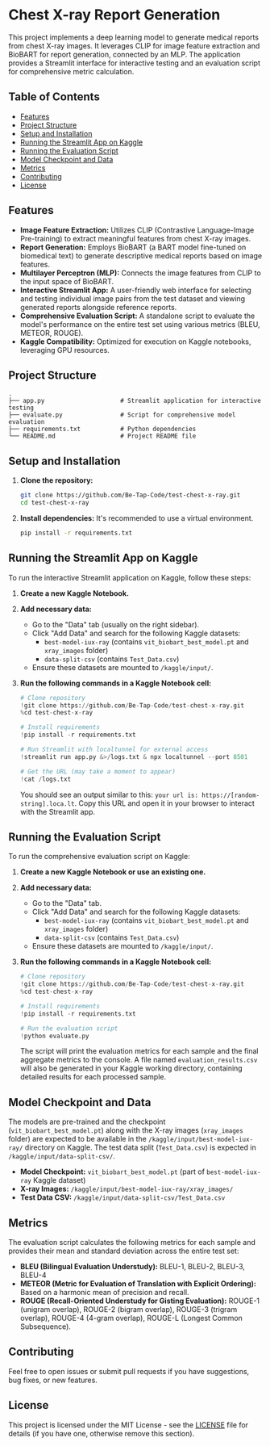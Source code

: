 # Chest X-ray Report Generation

This project implements a deep learning model to generate medical reports from chest X-ray images. It leverages CLIP for image feature extraction and BioBART for report generation, connected by an MLP. The application provides a Streamlit interface for interactive testing and an evaluation script for comprehensive metric calculation.

## Table of Contents

- [Features](#features)
- [Project Structure](#project-structure)
- [Setup and Installation](#setup-and-installation)
- [Running the Streamlit App on Kaggle](#running-the-streamlit-app-on-kaggle)
- [Running the Evaluation Script](#running-the-evaluation-script)
- [Model Checkpoint and Data](#model-checkpoint-and-data)
- [Metrics](#metrics)
- [Contributing](#contributing)
- [License](#license)

## Features

- **Image Feature Extraction:** Utilizes CLIP (Contrastive Language-Image Pre-training) to extract meaningful features from chest X-ray images.
- **Report Generation:** Employs BioBART (a BART model fine-tuned on biomedical text) to generate descriptive medical reports based on image features.
- **Multilayer Perceptron (MLP):** Connects the image features from CLIP to the input space of BioBART.
- **Interactive Streamlit App:** A user-friendly web interface for selecting and testing individual image pairs from the test dataset and viewing generated reports alongside reference reports.
- **Comprehensive Evaluation Script:** A standalone script to evaluate the model's performance on the entire test set using various metrics (BLEU, METEOR, ROUGE).
- **Kaggle Compatibility:** Optimized for execution on Kaggle notebooks, leveraging GPU resources.

## Project Structure

```
.
├── app.py                     # Streamlit application for interactive testing
├── evaluate.py                # Script for comprehensive model evaluation
├── requirements.txt           # Python dependencies
└── README.md                  # Project README file
```

## Setup and Installation

1.  **Clone the repository:**
    ```bash
    git clone https://github.com/Be-Tap-Code/test-chest-x-ray.git
    cd test-chest-x-ray
    ```

2.  **Install dependencies:**
    It's recommended to use a virtual environment.
    ```bash
    pip install -r requirements.txt
    ```

## Running the Streamlit App on Kaggle

To run the interactive Streamlit application on Kaggle, follow these steps:

1.  **Create a new Kaggle Notebook.**
2.  **Add necessary data:**
    - Go to the "Data" tab (usually on the right sidebar).
    - Click "Add Data" and search for the following Kaggle datasets:
        - `best-model-iux-ray` (contains `vit_biobart_best_model.pt` and `xray_images` folder)
        - `data-split-csv` (contains `Test_Data.csv`)
    - Ensure these datasets are mounted to `/kaggle/input/`.

3.  **Run the following commands in a Kaggle Notebook cell:**

    ```python
    # Clone repository
    !git clone https://github.com/Be-Tap-Code/test-chest-x-ray.git
    %cd test-chest-x-ray

    # Install requirements
    !pip install -r requirements.txt

    # Run Streamlit with localtunnel for external access
    !streamlit run app.py &>/logs.txt & npx localtunnel --port 8501

    # Get the URL (may take a moment to appear)
    !cat /logs.txt
    ```

    You should see an output similar to this: `your url is: https://[random-string].loca.lt`. Copy this URL and open it in your browser to interact with the Streamlit app.

## Running the Evaluation Script

To run the comprehensive evaluation script on Kaggle:

1.  **Create a new Kaggle Notebook or use an existing one.**
2.  **Add necessary data:**
    - Go to the "Data" tab.
    - Click "Add Data" and search for the following Kaggle datasets:
        - `best-model-iux-ray` (contains `vit_biobart_best_model.pt` and `xray_images` folder)
        - `data-split-csv` (contains `Test_Data.csv`)
    - Ensure these datasets are mounted to `/kaggle/input/`.

3.  **Run the following commands in a Kaggle Notebook cell:**

    ```python
    # Clone repository
    !git clone https://github.com/Be-Tap-Code/test-chest-x-ray.git
    %cd test-chest-x-ray

    # Install requirements
    !pip install -r requirements.txt

    # Run the evaluation script
    !python evaluate.py
    ```

    The script will print the evaluation metrics for each sample and the final aggregate metrics to the console. A file named `evaluation_results.csv` will also be generated in your Kaggle working directory, containing detailed results for each processed sample.

## Model Checkpoint and Data

The models are pre-trained and the checkpoint (`vit_biobart_best_model.pt`) along with the X-ray images (`xray_images` folder) are expected to be available in the `/kaggle/input/best-model-iux-ray/` directory on Kaggle. The test data split (`Test_Data.csv`) is expected in `/kaggle/input/data-split-csv/`.

- **Model Checkpoint:** `vit_biobart_best_model.pt` (part of `best-model-iux-ray` Kaggle dataset)
- **X-ray Images:** `/kaggle/input/best-model-iux-ray/xray_images/`
- **Test Data CSV:** `/kaggle/input/data-split-csv/Test_Data.csv`

## Metrics

The evaluation script calculates the following metrics for each sample and provides their mean and standard deviation across the entire test set:

-   **BLEU (Bilingual Evaluation Understudy):** BLEU-1, BLEU-2, BLEU-3, BLEU-4
-   **METEOR (Metric for Evaluation of Translation with Explicit Ordering):** Based on a harmonic mean of precision and recall.
-   **ROUGE (Recall-Oriented Understudy for Gisting Evaluation):** ROUGE-1 (unigram overlap), ROUGE-2 (bigram overlap), ROUGE-3 (trigram overlap), ROUGE-4 (4-gram overlap), ROUGE-L (Longest Common Subsequence).

## Contributing

Feel free to open issues or submit pull requests if you have suggestions, bug fixes, or new features.

## License

This project is licensed under the MIT License - see the [LICENSE](LICENSE) file for details (if you have one, otherwise remove this section). 